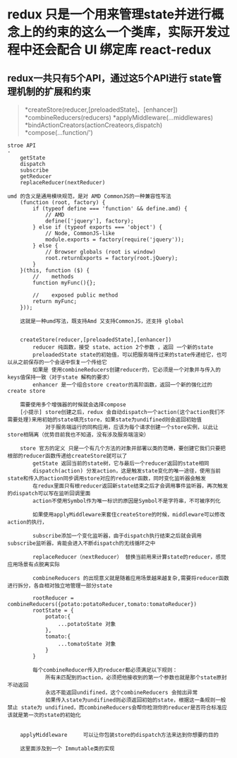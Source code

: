 redux 只是一个用来管理state并进行概念上的约束的这么一个类库，实际开发过程中还会配合 UI 绑定库 react-redux
===
 ## redux一共只有5个API，通过这5个API进行 state管理机制的扩展和约束
>*createStore(reducer,[preloadedState]、[enhancer])
>*combineReducers(reducers)
>*applyMiddleware(...middlewares)
>*bindActionCreators(actionCreateors,dispatch)
>*compose(...function/')

    stroe API
    -
        getState
        dispatch
        subscribe
        getReducer
        replaceReducer(nextReducer)

    umd 的含义是通用模块规范，是对 AMD CommonJS的一种兼容性写法
        (function (root, factory) {
            if (typeof define === 'function' && define.amd) {
                // AMD
                define(['jquery'], factory);
            } else if (typeof exports === 'object') {
                // Node, CommonJS-like
                module.exports = factory(require('jquery'));
            } else {
                // Browser globals (root is window)
                root.returnExports = factory(root.jQuery);
            }
        }(this, function ($) {
            //    methods
            function myFunc(){};

            //    exposed public method
            return myFunc;
        }));

        这就是一种umd写法，既支持Amd 又支持CommonJS，还支持 global


        createStore(reducer,[preloadedState],[enhancer])
            reducer 纯函数，接受 state、action 2个参数 ，返回 一个新的state
            preloadedState state的初始值，可以把服务端传过来的state传递给它，也可以从之前保存的一个会话中恢复一个传给它
            如果是 使用combineReducers创建reducer的，它必须是一个对象并与传入的keys值保持一致（对于state 解构的要求）
            enhancer 是一个组合store creator的高阶函数，返回一个新的强化过的create store

        需要使用多个增强器的时候就会选择compose
        [小提示] store创建之后，redux 会自动dispatch一个action(这个action我们不需要处理)来用初始的state填充store，如果state为undifined则会返回初始值
                对于服务端运行的同构应用，应该为每个请求创建一个store实例，以此让store相隔离（优势目前我也不知道，没有涉及服务端渲染）

        store 官方的定义 只是一个有几个方法的对象并部署以类的范畴，要创建它我们只要把根部的reducer函数传递给createStore就可以了
            getState 返回当前的state树，它与最后一个reducer返回的state相同
            dispatch(action) 分发action，这是触发state变化的唯一途径，使用当前state和传入的action同步调用store对应的reducer函数，同时变化监听器会触发
            在redux里面只有根reducer返回新state结束之后才会调用事件监听器，再次触发的dispatch可以写在监听回调里面
            action不使用Symbol作为唯一标识的原因是Symbol不是字符串，不可被序列化

            如果使用applyMiddleware来套住createStore的时候，middleware可以修改action的执行，

            subscribe添加一个变化监听器，由于dispatch执行结束之后就会调用subscribe监听器，肯能会进入不断dispatch的无线循环之中

            replaceReducer（nextReducer） 替换当前用来计算state的reducer，感觉应用场景有点脱离实际

            combineReducers 的出现意义就是随着应用场景越来越复杂,需要将reducer函数进行拆分，各自相对独立地管理一部分state

            rootReducer = combineReducers({potato:potatoReducer,tomato:tomatoReducer})
            rootState = {
                potato:{
                    ...potatoState 对象
                },
                tomato:{
                    ...tomatoState 对象
                }
            }

            每个combineReducer传入的reducer都必须满足以下规则：
                所有未匹配到的action，必须把他接收到的第一个参数也就是那个state原封不动返回
                永远不能返回undifined，这个combineReducers 会抛出异常
                如果传入state为undifined则必须返回初始的state，根据这一条规则一般禁止 state为 undifined，而combineReducers会帮你检测你的reducer是否符合标准应该就是第一次的state的初始化


        applyMiddleware     可以让你包装store的dispatch方法来达到你想要的目的

        这里面涉及到一个 Immutable类的实现

